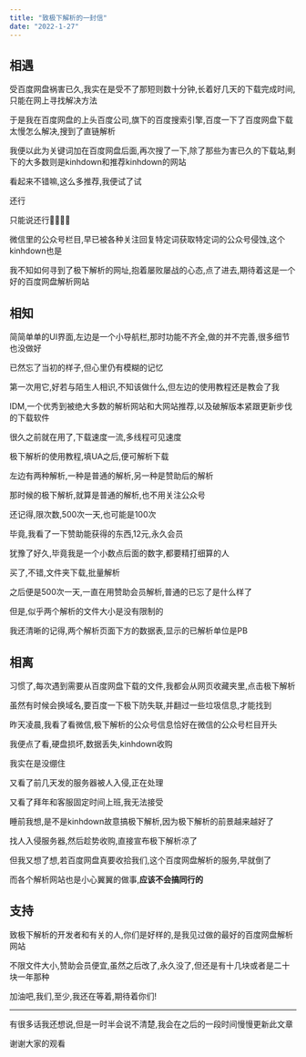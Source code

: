 ```yaml
---
title: "致极下解析的一封信"
date: "2022-1-27"
---
```


## 相遇

受百度网盘祸害已久,我实在是受不了那短则数十分钟,长着好几天的下载完成时间,只能在网上寻找解决方法

于是我在百度网盘的上头百度公司,旗下的百度搜索引擎,百度一下了百度网盘下载太慢怎么解决,搜到了直链解析

我便以此为关键词加在百度网盘后面,再次搜了一下,除了那些为害已久的下载站,剩下的大多数则是kinhdown和推荐kinhdown的网站

看起来不错嘛,这么多推荐,我便试了试

还行

只能说还行🥵😓🤏🙏

微信里的公众号栏目,早已被各种关注回复特定词获取特定词的公众号侵蚀,这个kinhdown也是

我不知如何寻到了极下解析的网址,抱着屡败屡战的心态,点了进去,期待着这是一个好的百度网盘解析网站

## 相知

简简单单的UI界面,左边是一个小导航栏,那时功能不齐全,做的并不完善,很多细节也没做好

已然忘了当初的样子,但心里仍有模糊的记忆

第一次用它,好若与陌生人相识,不知该做什么,但左边的使用教程还是教会了我

IDM,一个优秀到被绝大多数的解析网站和大网站推荐,以及破解版本紧跟更新步伐的下载软件

很久之前就在用了,下载速度一流,多线程可见速度

极下解析的使用教程,填UA之后,便可解析下载

左边有两种解析,一种是普通的解析,另一种是赞助后的解析

那时候的极下解析,就算是普通的解析,也不用关注公众号

还记得,限次数,500次一天,也可能是100次

毕竟,我看了一下赞助能获得的东西,12元,永久会员

犹豫了好久,毕竟我是一个小数点后面的数字,都要精打细算的人

买了,不错,文件夹下载,批量解析

之后便是500次一天,一直在用赞助会员解析,普通的已忘了是什么样了

但是,似乎两个解析的文件大小是没有限制的

我还清晰的记得,两个解析页面下方的数据表,显示的已解析单位是PB

## 相离

习惯了,每次遇到需要从百度网盘下载的文件,我都会从网页收藏夹里,点击极下解析

虽然有时候会换域名,要百度一下极下防失联,并翻过一些垃圾信息,才能找到

昨天凌晨,我看了看微信,极下解析的公众号信息恰好在微信的公众号栏目开头

我便点了看,硬盘损坏,数据丢失,kinhdown收购

我实在是没绷住

又看了前几天发的服务器被人入侵,正在处理

又看了拜年和客服固定时间上班,我无法接受

睡前我想,是不是kinhdown故意搞极下解析,因为极下解析的前景越来越好了

找人入侵服务器,然后趁势收购,直接宣布极下解析凉了

但我又想了想,若百度网盘真要收拾我们,这个百度网盘解析的服务,早就倒了

而各个解析网站也是小心翼翼的做事,**应该不会搞同行的**

## 支持

致极下解析的开发者和有关的人,你们是好样的,是我见过做的最好的百度网盘解析网站

不限文件大小,赞助会员便宜,虽然之后改了,永久没了,但还是有十几块或者是二十块一年那种

加油吧,我们,至少,我还在等着,期待着你们!

---
有很多话我还想说,但是一时半会说不清楚,我会在之后的一段时间慢慢更新此文章

谢谢大家的观看
